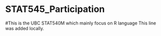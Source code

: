 # STAT545_Participation
#This is the UBC STAT540M which mainly focus on R language
This line was added locally.